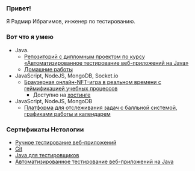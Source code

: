 ### Привет!

Я Радмир Ибрагимов, инженер по тестированию.

### Вот что я умею
- Java.
  - [Репозиторий с дипломным проектом по курсу «Автоматизированное тестирование веб-приложений на Java»](https://github.com/Redarek/qa-diploma)
  - [Домашние работы](https://github.com/Redarek/netology-qa-homeworks/blob/main/README.md)
- JavaScript, NodeJS, MongoDB, Socket.io
  - [Браузерная онлайн-NFT-игра в реальном времени с геймификацией учебных процессов](https://github.com/Redarek/big-bonch)
    - Доступно на [хостинге](https://big-bonch.netlify.app/)
- JavaScript, NodeJS, MongoDB
  - [Платформа для отслеживания задач с балльной системой, графиками работы и календарем](https://github.com/Redarek/schedule-app)

### Сертификаты Нетологии
- [Ручное тестирование веб-приложений](https://github.com/Redarek/netology-qa-certificates/blob/master/manual%20qa.pdf)
- [Git](https://github.com/Redarek/netology-qa-certificates/blob/master/git.pdf)
- [Java для тестировщиков](https://github.com/Redarek/netology-qa-certificates/blob/master/java%20for%20qa.pdf)
- [Автоматизированное тестирование веб-приложений на Java](https://github.com/Redarek/netology-qa-certificates/blob/master/java%20autotest%20for%20qa.pdf)

